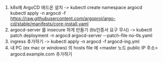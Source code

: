 1. k8s에 ArgoCD 애드온 설치 ->    kubectl create namespace argocd   
kubectl apply -n argocd -f https://raw.githubusercontent.com/argoproj/argo-cd/stable/manifests/core-install.yaml
2. argocd-server 를 insecure 하게 만들기 (tls인증서 요구 무시) ->   kubectl patch deployment -n argocd argocd-server --patch-file no-tls.yaml 
3. ingress 추가하기 ->   kubectl apply -n argocd -f argocd-ing.yml
4. 내 PC (ex mac or windows) 의 hosts file 에 <master 노드 public IP 주소>   argocd.example.com 추가하기
